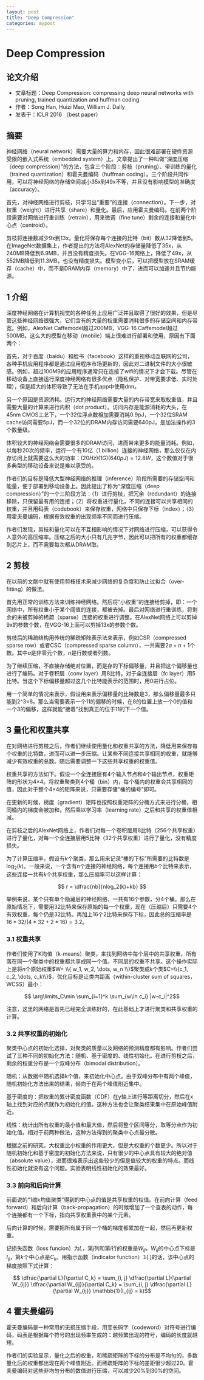 ```yaml
---
layout: post
title: "Deep Compression"
categories: mypost
---
```


# Deep Compression

## 论文介绍

* 文章标题：Deep Compression: compressing deep neural networks with pruning, trained quantization and huffman coding
* 作者：Song Han, Huizi Mao, William J. Dally
* 发表于：ICLR 2016 （best paper）

## 摘要

神经网络（neural network）需要大量的算力和内存，因此很难部署在硬件资源受限的嵌入式系统（embedded system）上。文章提出了一种叫做“深度压缩（deep compression）”的方法，包含三个阶段：剪枝（pruning）、带训练的量化（trained quantization）和霍夫曼编码（huffman coding）。三个阶段共同作用，可以将神经网络的存储空间减小35x到49x不等，并且没有影响模型的准确度（accuracy）。

首先，对神经网络进行剪枝，只学习出“重要”的连接（connection）。下一步，对权重（weight）进行共享（share）和量化。最后，应用霍夫曼编码。在前两个阶段需要对网络进行重训练（retrain），用来微调（fine tune）剩余的连接和量化中心点（centroid）。

剪枝将连接数减少9x到13x。量化将保存每个连接的比特（bit）数从32降低到5。在ImageNet数据集上，作者提出的方法将AlexNet的存储量降低了35x，从240MB降低到6.9MB，并且没有精度损失。在VGG-16网络上，降低了49x，从552MB降低到11.3MB，也没有精度损失。模型变小后，可以把模型放在SRAM缓存（cache）中，而不是DRAM内存（memory）中了，进而可以加速并且节约能源。

## 1 介绍

深度神经网络在计算机视觉的各种任务上应用广泛并且取得了很好的效果，但是尽管这些神经网络很强大，它们含有的大量的权重需要消耗很多的存储空间和内存带宽。例如，AlexNet Caffemodel超过200MB，VGG-16 Caffemodel超过500MB。这么大的模型在移动（mobile）端上很难进行部署和使用，原因有下面两个：

首先，对于百度（baidu）和脸书（facebook）这样的重视移动互联网的公司，各种手机应用程序都是通过应用程序市场更新的，因此对二进制文件的大小很敏感。例如，超过100MB的应用程序通常只在连接了wifi的情况下才会下载。尽管在移动设备上直接运行深度神经网络有很多优点（隐私保护、对带宽要求低、实时处理），但是超大的体积导致了无法在手机app中使用dnn。

另一个原因是资源消耗。运行大的神经网络需要大量的内存带宽来取权重值，并且需要大量的计算来进行内积（dot product）。访问内存是能源消耗的大头，在45nm CMOS工艺下，一个32位浮点数相加需要消耗0.9pJ，一个32位SRAM cache访问需要5pJ，而一个32位的DRAM内存访问需要640pJ，是加法操作的3个数量级。

体积较大的神经网络会需要很多的DRAM访问，进而带来更多的能量消耗。例如，以每秒20次的频率，运行一个有10亿（1 billion）连接的神经网络，那么仅仅在内存访问上就需要这么大的功率：$(20Hz)(1G)(640pJ) = 12.8W$，这个数值对于很多典型的移动设备来说是难以承受的。

作者们的目标是降低大型神经网络的推理（inference）阶段所需要的存储空间和能量，便于部署到移动设备上。因此提出了称为“深度压缩（deep compression）”的一个三阶段方法：（1）进行剪枝，把冗余（redundant）的连接移除，只保留最有用的连接；（2）将权重进行量化，不同的连接可以共享相同的权重，并且用码表（codebook）来保存权重，网络中只保存下标（index）；（3）用霍夫曼编码，根据有效权重的出现频率不同而进行压缩。

作者们发现，剪枝和量化可以在不互相影响的情况下对网络进行压缩，可以获得令人意外的高压缩率。压缩之后的大小只有几兆字节，因此可以把所有的权重都缓存到芯片上，而不需要每次都从DRAM取。

## 2 剪枝

在以前的文献中就有使用剪枝技术来减少网络的复杂度和防止过拟合（over-fitting）的做法。

首先用正常的训练方法来训练神经网络。然后将“小权重”的连接给剪掉，即：一个网络中，所有权重小于某个阈值的连接，都被去掉。最后对网络进行重训练，将剩余的未被剪掉的稀疏（sparse）连接的权重进行调整。在AlexNet网络上可以剪掉9x的参数个数，在VGG-16上面可以剪掉13x的参数个数。

剪枝后的稀疏结构用传统的稀疏矩阵表示法来表示，例如CSR（compressed sparse row）或者CSC（compressed sparse column），一共需要$2a+n+1$个数。其中$a$是非零元个数，$n$是行数或者列数。

为了继续压缩，不直接存储绝对位置，而是存的下标偏移量，并且把这个偏移量也进行了编码。对于卷积层（conv layer）用8比特，对于全连接层（fc layer）用5比特。当这个下标偏移量超过这几个比特能表示的范围时，用0进行占位。

用一个简单的情况来表示，假设用来表示偏移量的比特数是3，那么偏移量最多只能到2^3=8。那么当需要表示一个11的偏移的时候，在8的位置上放一个0的值和一个3的偏移，这样就能“接着”找到真正的位于11的下一个值。

## 3 量化和权重共享

在对网络进行剪枝之后，作者们继续使用量化和权重共享的方法，降低用来保存每个权重的比特数，进而可以进一步压缩。让某些不同连接共享相同的权重，就能够减少有效权重的总数。随后需要调整一下这些共享权重的权重值。

权重共享的方法如下。假设一个全连接层有4个输入节点和4个输出节点，权重矩阵的形状为4×4。将权重聚类到4个桶（bin）内，每个桶内的权重会共享相同的值，因此对于整个4×4的矩阵来说，只需要存储“桶的编号”即可。

在更新的时候，梯度（gradient）矩阵也按照权重矩阵的分桶方式来进行分桶，相同桶内的梯度会被加和，然后乘以学习率（learning rate）之后和共享的权重值相减。

在剪枝之后的AlexNet网络上，作者们对每一个卷积层用8比特（256个共享权重）进行了量化，对每一个全连接层用5比特（32个共享权重）进行了量化，没有精度损失。

为了计算压缩率，假设有$k$个聚类，那么用来记录“桶的下标”所需要的比特数是$\log_2(k)$。一般来说，一个含有$n$个连接的神经网络，每个连接用$b$个比特来表示，这些连接一共有$k$个共享权重，那么压缩率可以这样计算：

$$ r = \dfrac{nb}{nlog_2(k)+kb} $$

举例来说，某个只有单个隐藏层的神经网络，一共有16个参数，分4个桶。那么在原始情况下，需要用32比特来保存原始的每一个权重，现在（压缩后）只需要4个有效权重，每个仍是32比特。再加上16个2比特来保存下标，因此总的压缩率是$16 * 32/(4 * 32+2 * 16)=3.2$。

### 3.1 权重共享

作者们使用了K均值（k-means）聚类，来找到网络中每个层中的共享权重，所有落在同一个聚类中的权重都共享成同一个值。不同层的权重不共享。这个操作实际上是将$n$个原始权重$W= \\{ w_1, w_2, \dots, w_n \\}$聚类成$k$个类$C=\\{c_1, c_2, \dots, c_k\\}$，优化目标是让类内距离（within-cluster sum of squares，WCSS）最小：

$$ \arg\limits_C\min \sum_{i=1}^k \sum_{w\in c_i} |w-c_i|^2$$

注意，这里的网络是首先已经完全训练好的，在此基础上才进行聚类和共享权重的计算。

### 3.2 共享权重的初始化

聚类中心点的初始化选择，对聚类的质量以及网络的预测精度都有影响。作者们尝试了三种不同的初始化方法：随机、基于密度的、线性初始化。在进行剪枝之后，剩余的权重分布是一个双峰分布（bimodal distribution）。

随机：从数据中随机选择k个值，来初始化中心点。由于双峰分布中有两个峰值，随机初始化方法出来的结果，倾向于在两个峰值附近集中。

基于密度的：把权重的累计密度函数（CDF）在y轴上进行等距离切分，然后在x轴上找到对应的点就作为初始化的值。这种方法也会让聚类结果集中在原始峰值附近。

线性：统计出所有权重的最小值和最大值，然后将整个区间等分，取等分点作为初始化值。相对于前两种做法，这种方法得到的聚类中心点最分散。

根据之前的研究，大权重比小权重的作用更大，但是大权重的个数更少。所以对于随机初始化和基于密度的初始化方法来说，只有很少的中心点具有较大的绝对值（absolute value），进而很难表示出这些较少的但是值较大的权重的特点。而线性初始化就没有这个问题。实验表明线性初始化的效果最好。

### 3.3 前向和后向计算

前面说的“1维k均值聚类”得到的中心点的值是共享权重的权值。在前向计算（feed forward）和后向计算（back-propagation）的时候增加了一个查表的动作，每个连接都有一个下标，指向共享权重表中的某个元素。

后向计算的时候，需要把所有属于同一个桶的梯度都累加在一起，然后再更新权重。

记损失函数（loss funcion）为$L$，第$j$列和第$i$行的权重是$W_{ij}$，$W_{ij}$的中心点下标是$I_{ij}$，第$k$个中心点是$C_k$。用指示函数（indicator function）$\mathbb{1}(.)$的话，该中心点的梯度按照下式计算：

$$ \dfrac{\partial L}{\partial C_k} = \sum_{i, j} \dfrac{\partial L}{\partial W_{ij}} \dfrac{\partial W_{ij}}{\partial C_k} = \sum_{i, j} \dfrac{\partial L}{\partial W_{ij}} \mathbb{1}(I_{ij} = k)$$


## 4 霍夫曼编码

霍夫曼编码是一种常用的无损压缩手段，用变长码字（codeword）对符号进行编码，码表是根据每个符号的出现频率生成的：越频繁出现的符号，编码的长度就越短。

作者们的实验显示，量化之后的权重，和稀疏矩阵的下标的分布是不均匀的，多数量化后的权重都出现在两个峰值附近。而稀疏矩阵的下标的差距很少超过20。霍夫曼编码对这些非均匀分布的数值进行压缩，可以减少20%到30%的空间。














